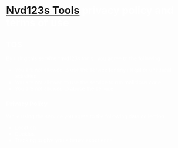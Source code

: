 <!doctype html>
<html lang="en">
  <head>
    <meta charset="UTF-8" />
    <meta name="referrer" content="no-referrer" />
    <meta http-equiv="X-Frame-Options" content="SAMEORIGIN" />
    <meta http-equiv="X-Content-Type-Options" content="nosniff" />
    <meta name="viewport" content="width=device-width, initial-scale=1.0" />
    <link rel="shortcut icon" id="tab-favicon" href="favicon.png" />
    <title id="tab-title">Home</title>
    <link rel="stylesheet" href="/assets/styles/main.css?v=8" />
    <link rel="stylesheet" href="/assets/styles/global.css?v=8" />
    <script src="https://kit.fontawesome.com/1237c86ba0.js" crossorigin="anonymous"></script>
    <style>
      * {
        color: white;
      }
    </style>
  </head>
  <body>
    <br />
    <br />
    <br />
    <br />
    <div class="fixed-nav-bar"></div>
    <h1>
      <a href="https://github.com/interstellarforker/nvd123ishim">Nvd123s Tools</a> privacy policy and terms of use
    </h1>
    <h2>TOS</h2>
    <p>By using this service "nvd123s tools" you agree to the following</p>
    <ul>
      <li>You are not allowed to use the service for any illegal or unethical activities</li>
      <li>You are not allowed to use the service to run malicious code</li>
      <li>You are not allowed to abuse the service</li>
    </ul>
    <h3>Privacy Policy</h3>
    <p>While using the service you agree to the following data collection</p>
    <ul>
      <li>Location</li>
      <li>Cookies</li>
      <li>Tracking to give you a better experience</li>
    </ul>
    <script src="/assets/scripts/m.js?v=52"></script>
    <!-- DO NOT REMOVE-->
    <script async src="https://www.googletagmanager.com/gtag/js?id=G-WKJQ5QHQTJ"></script>
    <script>
      window.dataLayer = window.dataLayer || []
      function gtag() {
        dataLayer.push(arguments)
      }
      gtag("js", new Date())

      gtag("config", "G-WKJQ5QHQTJ")
    </script>
    <!-- DO NOT REMOVE-->
  </body>
</html>
